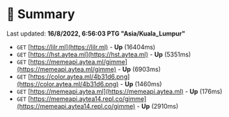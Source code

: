 # 📖 Summary
Last updated: **16/8/2022, 6:56:03 PTG "Asia/Kuala_Lumpur"**

- `GET` [https://lilr.ml](https://lilr.ml) - **Up** (16404ms)
- `GET` [https://hst.aytea.ml](https://hst.aytea.ml) - **Up** (5351ms)
- `GET` [https://memeapi.aytea.ml/gimme](https://memeapi.aytea.ml/gimme) - **Up** (6903ms)
- `GET` [https://color.aytea.ml/4b31d6.png](https://color.aytea.ml/4b31d6.png) - **Up** (1460ms)
- `GET` [https://memeapi.aytea.ml](https://memeapi.aytea.ml) - **Up** (176ms)
- `GET` [https://memeapi.aytea14.repl.co/gimme](https://memeapi.aytea14.repl.co/gimme) - **Up** (2910ms)

